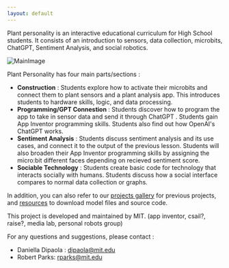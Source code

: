 ```yaml
---
layout: default
---
```


Plant personality is an interactive educational curriculum for High School students. It consists of an introduction to sensors, data collection, microbits, ChatGPT, Sentiment Analysis, and social robotics. 

![MainImage](assets/img/logo.jpg)

Plant Personality has four main parts/sections : 

* **Construction** : Students explore how to activate their microbits and connect them to plant sensors and a plant analysis app. This introduces students to hardware skills, logic, and data processing. 
* **Programming/GPT Connestion** : Students discover how to program the app to take in sensor data and send it through ChatGPT . Students gain App Inventor programming skills. Students also find out how OpenAI's ChatGPT works. 
* **Sentiment Analysis** : Students discuss sentiment analysis and its use cases, and connect it to the output of the previous lesson. Students will also broaden their App Inventor programming skills by assigning the micro:bit different faces depending on recieved sentiment score. 
* **Sociable Technology** : Students create basic code for technology that interacts socially with humans. Students discuss how a social interface compares to normal data collection or graphs. 

In addition, you can also refer to our [projects gallery](./projects.html) for previous projects, and [resources](./resources.html) to download model files and source code.  

This project is developed and maintained by MIT. (app inventor, csail?, raise?, media lab, personal robots group)

For any questions and suggestions, please contact : 

* Daniella Dipaola : dipaola@mit.edu
* Robert Parks: rparks@mit.edu
